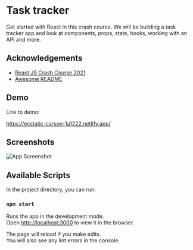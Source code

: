 
# Task tracker

Get started with React in this crash course. We will be building a task tracker app and look at components, props, state, hooks, working with an API and more.



## Acknowledgements

 - [React JS Crash Course 2021](https://youtu.be/w7ejDZ8SWv8)
 - [Awesome README](https://github.com/matiassingers/awesome-readme)


## Demo

Link to demo:

  https://ecstatic-carson-1a1222.netlify.app/

## Screenshots

![App Screenshot](https://i.pinimg.com/564x/66/5e/ae/665eaec5263b96e85b2307d430db9552.jpg)



## Available Scripts

In the project directory, you can run:

### `npm start`

Runs the app in the development mode.\
Open [http://localhost:3000](http://localhost:3000) to view it in the browser.

The page will reload if you make edits.\
You will also see any lint errors in the console.